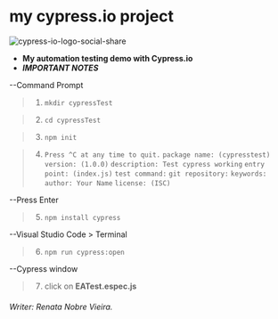 # my cypress.io project
![cypress-io-logo-social-share](https://user-images.githubusercontent.com/23301330/54577563-82939c00-49b9-11e9-9cca-95c70bec845a.png)

- **My automation testing demo with Cypress.io**
- ***IMPORTANT NOTES***

--Command Prompt
>1) ```mkdir cypressTest```

>2) ```cd cypressTest```

>3) ```npm init```

>4) ```Press ^C at any time to quit.```
```package name: (cypresstest)```
```version: (1.0.0)```
```description: Test cypress working```
```entry point: (index.js)```
```test command:```
```git repository:```
```keywords:```
```author: Your Name```
```license: (ISC)```

--Press Enter

>5) ```npm install cypress```

--Visual Studio Code > Terminal

>6) ```npm run cypress:open```

--Cypress window 

>7) click on **EATest.espec.js**


 
###### Writer: *Renata Nobre Vieira*.
